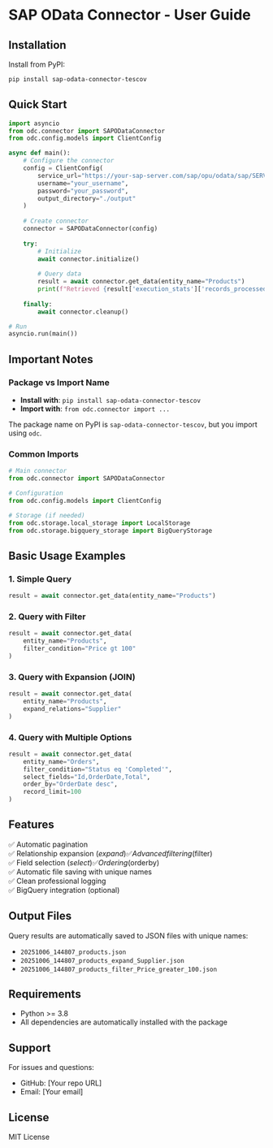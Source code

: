 # SAP OData Connector - User Guide

## Installation

Install from PyPI:

```bash
pip install sap-odata-connector-tescov
```

## Quick Start

```python
import asyncio
from odc.connector import SAPODataConnector
from odc.config.models import ClientConfig

async def main():
    # Configure the connector
    config = ClientConfig(
        service_url="https://your-sap-server.com/sap/opu/odata/sap/SERVICE_NAME/",
        username="your_username",
        password="your_password",
        output_directory="./output"
    )
    
    # Create connector
    connector = SAPODataConnector(config)
    
    try:
        # Initialize
        await connector.initialize()
        
        # Query data
        result = await connector.get_data(entity_name="Products")
        print(f"Retrieved {result['execution_stats']['records_processed']} products")
        
    finally:
        await connector.cleanup()

# Run
asyncio.run(main())
```

## Important Notes

### Package vs Import Name

- **Install with**: `pip install sap-odata-connector-tescov`
- **Import with**: `from odc.connector import ...`

The package name on PyPI is `sap-odata-connector-tescov`, but you import using `odc`.

### Common Imports

```python
# Main connector
from odc.connector import SAPODataConnector

# Configuration
from odc.config.models import ClientConfig

# Storage (if needed)
from odc.storage.local_storage import LocalStorage
from odc.storage.bigquery_storage import BigQueryStorage
```

## Basic Usage Examples

### 1. Simple Query

```python
result = await connector.get_data(entity_name="Products")
```

### 2. Query with Filter

```python
result = await connector.get_data(
    entity_name="Products",
    filter_condition="Price gt 100"
)
```

### 3. Query with Expansion (JOIN)

```python
result = await connector.get_data(
    entity_name="Products",
    expand_relations="Supplier"
)
```

### 4. Query with Multiple Options

```python
result = await connector.get_data(
    entity_name="Orders",
    filter_condition="Status eq 'Completed'",
    select_fields="Id,OrderDate,Total",
    order_by="OrderDate desc",
    record_limit=100
)
```

## Features

✅ Automatic pagination  
✅ Relationship expansion ($expand)  
✅ Advanced filtering ($filter)  
✅ Field selection ($select)  
✅ Ordering ($orderby)  
✅ Automatic file saving with unique names  
✅ Clean professional logging  
✅ BigQuery integration (optional)  

## Output Files

Query results are automatically saved to JSON files with unique names:

- `20251006_144807_products.json`
- `20251006_144807_products_expand_Supplier.json`
- `20251006_144807_products_filter_Price_greater_100.json`

## Requirements

- Python >= 3.8
- All dependencies are automatically installed with the package

## Support

For issues and questions:
- GitHub: [Your repo URL]
- Email: [Your email]

## License

MIT License
